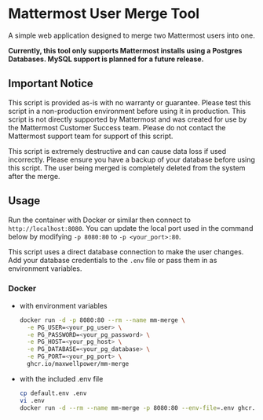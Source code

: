 # Mattermost User Merge Tool

A simple web application designed to merge two Mattermost users into one.

**Currently, this tool only supports Mattermost installs using a Postgres Databases. MySQL support is planned for a
future release.**

## Important Notice

This script is provided as-is with no warranty or guarantee. Please test this script in a non-production environment
before using it in production. This script is not directly supported by Mattermost and was created for use by the
Mattermost Customer Success team. Please do not contact the Mattermost support team for support of this script.

This script is extremely destructive and can cause data loss if used incorrectly. Please ensure you have a backup of
your database before using this script. The user being merged is completely deleted from the system after the merge.

## Usage

Run the container with Docker or similar then connect to `http://localhost:8080`. You can update the local port used in
the command below by modifying `-p 8080:80` to `-p <your_port>:80`.

This script uses a direct database connection to make the user changes. Add your database credentials to the `.env` file
or pass them in as environment variables.

### Docker

- with environment variables
    ```bash
    docker run -d -p 8080:80 --rm --name mm-merge \
      -e PG_USER=<your_pg_user> \
      -e PG_PASSWORD=<your_pg_password> \
      -e PG_HOST=<your_pg_host> \
      -e PG_DATABASE=<your_pg_database> \
      -e PG_PORT=<your_pg_port> \
      ghcr.io/maxwellpower/mm-merge
  ```

- with the included .env file

    ```bash
    cp default.env .env
    vi .env
    docker run -d --rm --name mm-merge -p 8080:80 --env-file=.env ghcr.io/maxwellpower/mm-merge
    ```
